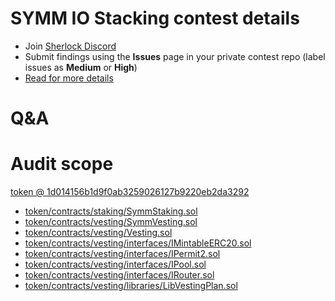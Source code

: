 # SYMM IO Stacking contest details

- Join [Sherlock Discord](https://discord.gg/MABEWyASkp)
- Submit findings using the **Issues** page in your private contest repo (label issues as **Medium** or **High**)
- [Read for more details](https://docs.sherlock.xyz/audits/watsons)

# Q&A



# Audit scope

[token @ 1d014156b1d9f0ab3259026127b9220eb2da3292](https://github.com/SYMM-IO/token/tree/1d014156b1d9f0ab3259026127b9220eb2da3292)
- [token/contracts/staking/SymmStaking.sol](token/contracts/staking/SymmStaking.sol)
- [token/contracts/vesting/SymmVesting.sol](token/contracts/vesting/SymmVesting.sol)
- [token/contracts/vesting/Vesting.sol](token/contracts/vesting/Vesting.sol)
- [token/contracts/vesting/interfaces/IMintableERC20.sol](token/contracts/vesting/interfaces/IMintableERC20.sol)
- [token/contracts/vesting/interfaces/IPermit2.sol](token/contracts/vesting/interfaces/IPermit2.sol)
- [token/contracts/vesting/interfaces/IPool.sol](token/contracts/vesting/interfaces/IPool.sol)
- [token/contracts/vesting/interfaces/IRouter.sol](token/contracts/vesting/interfaces/IRouter.sol)
- [token/contracts/vesting/libraries/LibVestingPlan.sol](token/contracts/vesting/libraries/LibVestingPlan.sol)


